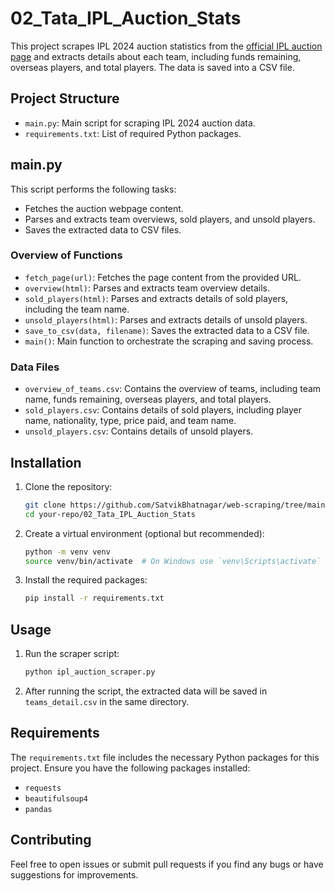 # 02_Tata_IPL_Auction_Stats

This project scrapes IPL 2024 auction statistics from the [official IPL auction page](https://www.iplt20.com/auction/2024) and extracts details about each team, including funds remaining, overseas players, and total players. The data is saved into a CSV file.

## Project Structure

- `main.py`: Main script for scraping IPL 2024 auction data.
- `requirements.txt`: List of required Python packages.

## main.py

This script performs the following tasks:
- Fetches the auction webpage content.
- Parses and extracts team overviews, sold players, and unsold players.
- Saves the extracted data to CSV files.

### Overview of Functions

- `fetch_page(url)`: Fetches the page content from the provided URL.
- `overview(html)`: Parses and extracts team overview details.
- `sold_players(html)`: Parses and extracts details of sold players, including the team name.
- `unsold_players(html)`: Parses and extracts details of unsold players.
- `save_to_csv(data, filename)`: Saves the extracted data to a CSV file.
- `main()`: Main function to orchestrate the scraping and saving process.

### Data Files

- `overview_of_teams.csv`: Contains the overview of teams, including team name, funds remaining, overseas players, and total players.
- `sold_players.csv`: Contains details of sold players, including player name, nationality, type, price paid, and team name.
- `unsold_players.csv`: Contains details of unsold players.

## Installation

1. Clone the repository:
    ```bash
    git clone https://github.com/SatvikBhatnagar/web-scraping/tree/main/02_Tata_IPL_Auction_Stats
    cd your-repo/02_Tata_IPL_Auction_Stats
    ```

2. Create a virtual environment (optional but recommended):
    ```bash
    python -m venv venv
    source venv/bin/activate  # On Windows use `venv\Scripts\activate`
    ```

3. Install the required packages:
    ```bash
    pip install -r requirements.txt
    ```

## Usage

1. Run the scraper script:
    ```bash
    python ipl_auction_scraper.py
    ```

2. After running the script, the extracted data will be saved in `teams_detail.csv` in the same directory.

## Requirements

The `requirements.txt` file includes the necessary Python packages for this project. Ensure you have the following packages installed:
- `requests`
- `beautifulsoup4`
- `pandas`

## Contributing

Feel free to open issues or submit pull requests if you find any bugs or have suggestions for improvements.